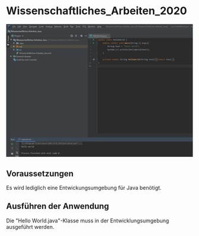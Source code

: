 # Wissenschaftliches_Arbeiten_2020

![](screenshot.png)

## Voraussetzungen

Es wird lediglich eine Entwickungsumgebung für Java benötigt.

## Ausführen der Anwendung

Die "Hello World.java"-Klasse muss in der Entwicklungsumgebung ausgeführt werden.

